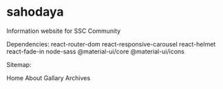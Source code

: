 # sahodaya
Information website for SSC Community 

Dependencies:
react-router-dom 
react-responsive-carousel
react-helmet 
react-fade-in 
node-sass 
@material-ui/core 
@material-ui/icons 

Sitemap:

Home
About
Gallary
Archives
